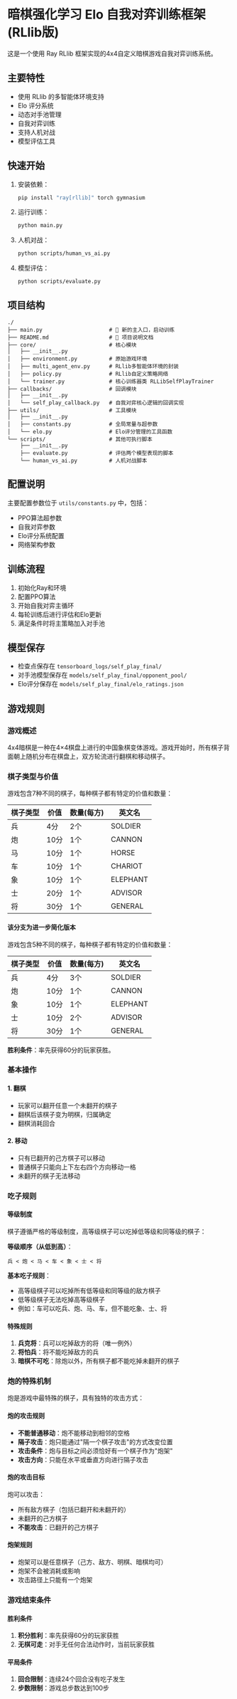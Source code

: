 # 暗棋强化学习 Elo 自我对弈训练框架 (RLlib版)

这是一个使用 Ray RLlib 框架实现的4x4自定义暗棋游戏自我对弈训练系统。

## 主要特性

- 使用 RLlib 的多智能体环境支持
- Elo 评分系统
- 动态对手池管理
- 自我对弈训练
- 支持人机对战
- 模型评估工具

## 快速开始

1. 安装依赖：
   ```bash
   pip install "ray[rllib]" torch gymnasium
   ```

2. 运行训练：
   ```bash
   python main.py
   ```

3. 人机对战：
   ```bash
   python scripts/human_vs_ai.py
   ```

4. 模型评估：
   ```bash
   python scripts/evaluate.py
   ```

## 项目结构

```
./
├── main.py                     # 🚀 新的主入口，启动训练
├── README.md                   # 📖 项目说明文档
├── core/                       # 核心模块
│   ├── __init__.py
│   ├── environment.py          # 原始游戏环境
│   ├── multi_agent_env.py      # RLlib多智能体环境的封装
│   ├── policy.py               # RLlib自定义策略网络
│   └── trainer.py              # 核心训练器类 RLLibSelfPlayTrainer
├── callbacks/                  # 回调模块
│   ├── __init__.py
│   └── self_play_callback.py   # 自我对弈核心逻辑的回调实现
├── utils/                      # 工具模块
│   ├── __init__.py
│   ├── constants.py            # 全局常量与超参数
│   └── elo.py                  # Elo评分管理的工具函数
└── scripts/                    # 其他可执行脚本
    ├── __init__.py
    ├── evaluate.py             # 评估两个模型表现的脚本
    └── human_vs_ai.py          # 人机对战脚本
```

## 配置说明

主要配置参数位于 `utils/constants.py` 中，包括：

- PPO算法超参数
- 自我对弈参数
- Elo评分系统配置
- 网络架构参数

## 训练流程

1. 初始化Ray和环境
2. 配置PPO算法
3. 开始自我对弈主循环
4. 每轮训练后进行评估和Elo更新
5. 满足条件时将主策略加入对手池

## 模型保存

- 检查点保存在 `tensorboard_logs/self_play_final/`
- 对手池模型保存在 `models/self_play_final/opponent_pool/`
- Elo评分保存在 `models/self_play_final/elo_ratings.json`



## 游戏规则

### 游戏概述

4x4暗棋是一种在4×4棋盘上进行的中国象棋变体游戏。游戏开始时，所有棋子背面朝上随机分布在棋盘上，双方轮流进行翻棋和移动棋子。

### 棋子类型与价值

游戏包含7种不同的棋子，每种棋子都有特定的价值和数量：

| 棋子类型 | 价值 | 数量(每方) | 英文名 |
|---------|------|-----------|--------|
| 兵      | 4分  | 2个       | SOLDIER |
| 炮      | 10分 | 1个       | CANNON |
| 马      | 10分 | 1个       | HORSE |
| 车      | 10分 | 1个       | CHARIOT |
| 象      | 10分 | 1个       | ELEPHANT |
| 士      | 20分 | 1个       | ADVISOR |
| 将      | 30分 | 1个       | GENERAL |

#### 该分支为进一步简化版本

游戏包含5种不同的棋子，每种棋子都有特定的价值和数量：

| 棋子类型 | 价值 | 数量(每方) | 英文名 |
|---------|------|-----------|--------|
| 兵      | 4分  | 3个       | SOLDIER |
| 炮      | 10分 | 1个       | CANNON |
| 象      | 10分 | 1个       | ELEPHANT |
| 士      | 10分 | 2个       | ADVISOR |
| 将      | 30分 | 1个       | GENERAL |


**胜利条件**：率先获得60分的玩家获胜。

### 基本操作

#### 1. 翻棋
- 玩家可以翻开任意一个未翻开的棋子
- 翻棋后该棋子变为明棋，归属确定
- 翻棋消耗回合

#### 2. 移动
- 只有已翻开的己方棋子可以移动
- 普通棋子只能向上下左右四个方向移动一格
- 未翻开的棋子无法移动

### 吃子规则

#### 等级制度
棋子遵循严格的等级制度，高等级棋子可以吃掉低等级和同等级的棋子：

**等级顺序（从低到高）**：
```
兵 < 炮 < 马 < 车 < 象 < 士 < 将
```

**基本吃子规则**：
- 高等级棋子可以吃掉所有低等级和同等级的敌方棋子
- 低等级棋子无法吃掉高等级棋子
- 例如：车可以吃兵、炮、马、车，但不能吃象、士、将

#### 特殊规则
1. **兵克将**：兵可以吃掉敌方的将（唯一例外）
2. **将怕兵**：将不能吃掉敌方的兵
3. **暗棋不可吃**：除炮以外，所有棋子都不能吃掉未翻开的棋子

### 炮的特殊机制

炮是游戏中最特殊的棋子，具有独特的攻击方式：

#### 炮的攻击规则
- **不能普通移动**：炮不能移动到相邻的空格
- **隔子攻击**：炮只能通过"隔一个棋子攻击"的方式改变位置
- **攻击条件**：炮与目标之间必须恰好有一个棋子作为"炮架"
- **攻击方向**：只能在水平或垂直方向进行隔子攻击

#### 炮的攻击目标
炮可以攻击：
- 所有敌方棋子（包括已翻开和未翻开的）
- 未翻开的己方棋子
- **不能攻击**：已翻开的己方棋子

#### 炮架规则
- 炮架可以是任意棋子（己方、敌方、明棋、暗棋均可）
- 炮架不会被消耗或影响
- 攻击路径上只能有一个炮架

### 游戏结束条件

#### 胜利条件
1. **积分胜利**：率先获得60分的玩家获胜
2. **无棋可走**：对手无任何合法动作时，当前玩家获胜

#### 平局条件
1. **回合限制**：连续24个回合没有吃子发生
2. **步数限制**：游戏总步数达到100步